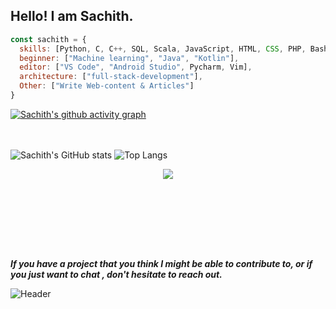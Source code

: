## Hello! I am Sachith.



```javascript
const sachith = {
  skills: [Python, C, C++, SQL, Scala, JavaScript, HTML, CSS, PHP, Bash],
  beginner: ["Machine learning", "Java", "Kotlin"],
  editor: ["VS Code", "Android Studio", Pycharm, Vim],
  architecture: ["full-stack-development"], 
  Other: ["Write Web-content & Articles"]
}
```
[![Sachith's github activity graph](https://github-readme-activity-graph.vercel.app/graph?username=sachithdh&theme=react-dark)](https://github.com/sachithdh/github-readme-activity-graph)

<br><br>
![Sachith's GitHub stats](https://github-readme-stats.vercel.app/api?username=sachithdh&show_icons=true&rank_icon=github&theme=transparent&hide=contribs,issues&count_private=true&hide_border=true) ![Top Langs](https://github-readme-stats.vercel.app/api/top-langs/?username=sachithdh&layout=compact&theme=transparent&bg_color=00000000)
<br><be>

<center> <img src="https://komarev.com/ghpvc/?username=sachithdh&&style=flat-square" align="center" /> </center>

<!--
[![An image of @sacheex's Holopin badges, which is a link to view their full Holopin profile](https://holopin.me/sacheex)](https://holopin.io/@sacheex)
-->




<!--
💻 Computer Science undergraduate <br/>
🌱 I’m currently learning Blockchain <br/>
📫 Reach me <a href="mailto:sacheeeinfo@gmail.com">sacheeeinfo@gmail.com</a> <br/>
🎤 Rap music lover
-->


<br><br><br/>


<!--
<img src="https://github.com/sachith-d/sachith-d/blob/main/Images/happy-spaceman.gif" width="120px" align="right" style="margin-left:500px;">
-->




<br/><br/>

<b><i>If you have a project that you think I might be able to contribute to, or if you just want to chat , don't hesitate to reach out.</i></b>

![Header](https://raw.githubusercontent.com/sachithdh/sachithdh/main/Images/header_.png)


